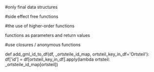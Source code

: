 #only final data structures





#side effect free functions



#the use of higher-order functions



functions as parameters and return values




#use closures / anonymous functions

def add_gml_id_to_df(df, _ortsteile_id_map, ortsteil_key_in_df='Ortsteil'):
    df['id'] = df[ortsteil_key_in_df].apply(lambda ortsteil: _ortsteile_id_map[ortsteil])
